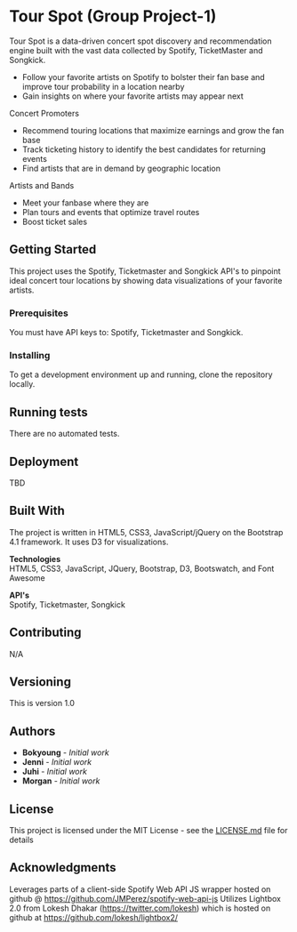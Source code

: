 # Tour Spot (Group Project-1)

Tour Spot is a data-driven concert spot discovery and recommendation engine built with the vast data collected by Spotify, TicketMaster and Songkick.

- Follow your favorite artists on Spotify to bolster their fan base and improve tour probability in a location nearby
- Gain insights on where your favorite artists may appear next

Concert Promoters
- Recommend touring locations that maximize earnings and grow the fan base
- Track ticketing history to identify the best candidates for returning events
- Find artists that are in demand by geographic location

Artists and Bands
- Meet your fanbase where they are
- Plan tours and events that optimize travel routes
- Boost ticket sales

## Getting Started

This project uses the Spotify, Ticketmaster and Songkick API's to pinpoint ideal concert tour locations by showing data visualizations of your favorite artists.

### Prerequisites

You must have API keys to: Spotify, Ticketmaster and Songkick.

### Installing

To get a development environment up and running, clone the repository locally.

## Running tests

There are no automated tests.

## Deployment

TBD

## Built With

The project is written in HTML5, CSS3, JavaScript/jQuery on the Bootstrap 4.1 framework. It uses D3 for visualizations.

**Technologies**\
HTML5, CSS3, JavaScript, JQuery, Bootstrap, D3, Bootswatch, and Font Awesome

**API's**\
Spotify, Ticketmaster, Songkick

## Contributing

N/A

## Versioning

This is version 1.0

## Authors

* **Bokyoung** - *Initial work*
* **Jenni** - *Initial work*
* **Juhi** - *Initial work*
* **Morgan** - *Initial work*


## License

This project is licensed under the MIT License - see the [LICENSE.md](LICENSE.md) file for details

## Acknowledgments

Leverages parts of a client-side Spotify Web API JS wrapper hosted on github @ <https://github.com/JMPerez/spotify-web-api-js>
Utilizes Lightbox 2.0 from Lokesh Dhakar (<https://twitter.com/lokesh>) which is hosted on github at <https://github.com/lokesh/lightbox2/>
